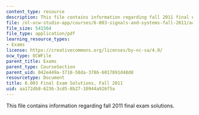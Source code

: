 ```yaml
---
content_type: resource
description: This file contains information regarding fall 2011 final exam solutions.
file: /ol-ocw-studio-app/courses/6-003-signals-and-systems-fall-2011/aa172db862363cd58b2710944a926f5a_MIT6_003F11_final_sol.pdf
file_size: 541564
file_type: application/pdf
learning_resource_types:
- Exams
license: https://creativecommons.org/licenses/by-nc-sa/4.0/
ocw_type: OCWFile
parent_title: Exams
parent_type: CourseSection
parent_uid: 042e449a-3718-58da-3786-6017891d48d8
resourcetype: Document
title: 6.003 Final Exam Solutions, Fall 2011
uid: aa172db8-6236-3cd5-8b27-10944a926f5a
---
```

This file contains information regarding fall 2011 final exam solutions.